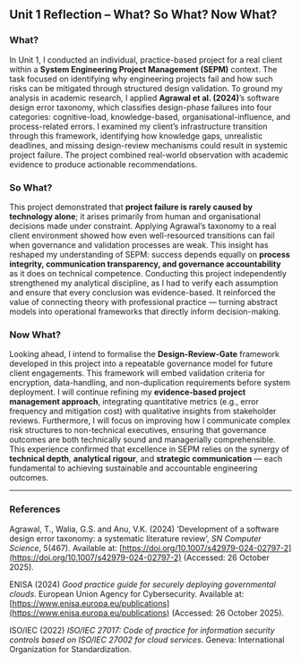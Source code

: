 ## Unit 1 Reflection – What? So What? Now What?

### **What?**

In Unit 1, I conducted an individual, practice-based project for a real client within a **System Engineering Project Management (SEPM)** context. The task focused on identifying why engineering projects fail and how such risks can be mitigated through structured design validation.
To ground my analysis in academic research, I applied **Agrawal et al. (2024)**’s software design error taxonomy, which classifies design-phase failures into four categories: cognitive-load, knowledge-based, organisational-influence, and process-related errors. I examined my client’s infrastructure transition through this framework, identifying how knowledge gaps, unrealistic deadlines, and missing design-review mechanisms could result in systemic project failure. The project combined real-world observation with academic evidence to produce actionable recommendations.

### **So What?**

This project demonstrated that **project failure is rarely caused by technology alone**; it arises primarily from human and organisational decisions made under constraint. Applying Agrawal’s taxonomy to a real client environment showed how even well-resourced transitions can fail when governance and validation processes are weak.
This insight has reshaped my understanding of SEPM: success depends equally on **process integrity, communication transparency, and governance accountability** as it does on technical competence. Conducting this project independently strengthened my analytical discipline, as I had to verify each assumption and ensure that every conclusion was evidence-based. It reinforced the value of connecting theory with professional practice — turning abstract models into operational frameworks that directly inform decision-making.

### **Now What?**

Looking ahead, I intend to formalise the **Design-Review-Gate** framework developed in this project into a repeatable governance model for future client engagements. This framework will embed validation criteria for encryption, data-handling, and non-duplication requirements before system deployment.
I will continue refining my **evidence-based project management approach**, integrating quantitative metrics (e.g., error frequency and mitigation cost) with qualitative insights from stakeholder reviews. Furthermore, I will focus on improving how I communicate complex risk structures to non-technical executives, ensuring that governance outcomes are both technically sound and managerially comprehensible.
This experience confirmed that excellence in SEPM relies on the synergy of **technical depth**, **analytical rigour**, and **strategic communication** — each fundamental to achieving sustainable and accountable engineering outcomes.

---

### **References**

Agrawal, T., Walia, G.S. and Anu, V.K. (2024) ‘Development of a software design error taxonomy: a systematic literature review’, *SN Computer Science*, 5(467). Available at: [https://doi.org/10.1007/s42979-024-02797-2](https://doi.org/10.1007/s42979-024-02797-2) (Accessed: 26 October 2025).

ENISA (2024) *Good practice guide for securely deploying governmental clouds*. European Union Agency for Cybersecurity. Available at: [https://www.enisa.europa.eu/publications](https://www.enisa.europa.eu/publications) (Accessed: 26 October 2025).

ISO/IEC (2022) *ISO/IEC 27017: Code of practice for information security controls based on ISO/IEC 27002 for cloud services*. Geneva: International Organization for Standardization.